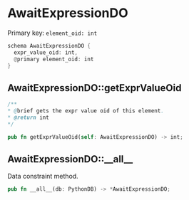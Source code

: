 # AwaitExpressionDO

Primary key: `element_oid: int`

```rust
schema AwaitExpressionDO {
  expr_value_oid: int,
  @primary element_oid: int
}
```
## AwaitExpressionDO::getExprValueOid

```java
/**
* @brief gets the expr value oid of this element.
* @return int
*/
```
```rust
pub fn getExprValueOid(self: AwaitExpressionDO) -> int;
```
## AwaitExpressionDO::\_\_all\_\_

Data constraint method.

```rust
pub fn __all__(db: PythonDB) -> *AwaitExpressionDO;
```
